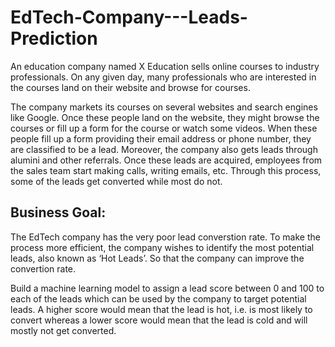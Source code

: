 # EdTech-Company---Leads-Prediction

An education company named X Education sells online courses to industry professionals. On any given day, many professionals who are interested in the courses land on their website and browse for courses. 

The company markets its courses on several websites and search engines like Google. Once these people land on the website, they might browse the courses or fill up a form for the course or watch some videos. When these people fill up a form providing their email address or phone number, they are classified to be a lead. Moreover, the company also gets leads through alumini and other referrals. Once these leads are acquired, employees from the sales team start making calls, writing emails, etc. Through this process, some of the leads get converted while most do not. 

## Business Goal:
The EdTech company has the very poor lead converstion rate. To make the process more efficient, the company wishes to identify the most potential leads, also known as ‘Hot Leads’.
So that the company can improve the convertion rate. 

Build a machine learning model to assign a lead score between 0 and 100 to each of the leads which can be used by the company to target potential leads. A higher score would mean that the lead is hot, i.e. is most likely to convert whereas a lower score would mean that the lead is cold and will mostly not get converted.
